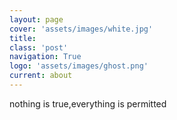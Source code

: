 ```yaml
---
layout: page
cover: 'assets/images/white.jpg'
title:  
class: 'post'
navigation: True
logo: 'assets/images/ghost.png'
current: about
---
```



nothing is true,everything is permitted



















